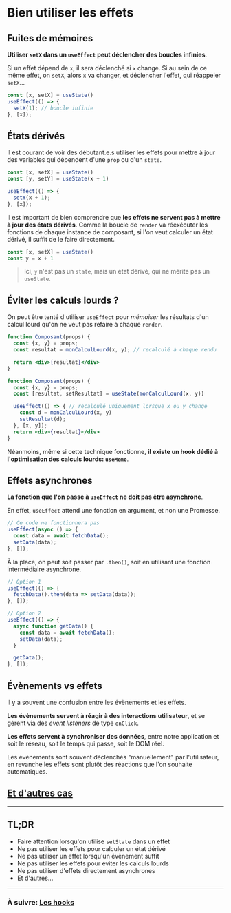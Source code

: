 # Bien utiliser les effets

## Fuites de mémoires

**Utiliser `setX` dans un `useEffect` peut déclencher des boucles infinies**.

Si un effet dépend de `x`, il sera déclenché si `x` change. Si au sein de ce même effet, on `setX`, alors `x` va changer, et déclencher l'effet, qui réappeler `setX`...

```jsx
const [x, setX] = useState()
useEffect(() => {
  setX(1); // boucle infinie
}, [x]);
```

## États dérivés

Il est courant de voir des débutant.e.s utiliser les effets pour mettre à jour des variables qui dépendent d'une `prop` ou d'un `state`.

```jsx
const [x, setX] = useState()
const [y, setY] = useState(x + 1)

useEffect(() => {
  setY(x + 1);
}, [x]);
```

Il est important de bien comprendre que **les effets ne servent pas à mettre à jour des états dérivés**. Comme la boucle de `render` va réexécuter les fonctions de chaque instance de composant, si l'on veut calculer un état dérivé, il suffit de le faire directement.

```jsx
const [x, setX] = useState()
const y = x + 1
```

> Ici, `y` n'est pas un `state`, mais un état dérivé, qui ne mérite pas un `useState`.


## Éviter les calculs lourds ?

On peut être tenté d'utiliser `useEffect` pour *mémoiser* les résultats d'un calcul lourd qu'on ne veut pas refaire à chaque `render`.

```jsx
function Composant(props) {
  const {x, y} = props;
  const resultat = monCalculLourd(x, y); // recalculé à chaque rendu

  return <div>{resultat}</div>
}
```

```jsx
function Composant(props) {
  const {x, y} = props;
  const [resultat, setResultat] = useState(monCalculLourd(x, y))

  useEffect(() => { // recalculé uniquement lorsque x ou y change
    const d = monCalculLourd(x, y)
    setResultat(d);
  }, [x, y]);
  return <div>{resultat}</div>
}
```

Néanmoins, même si cette technique fonctionne, **il existe un hook dédié à l'optimisation des calculs lourds: `useMemo`**.

## Effets asynchrones

**La fonction que l'on passe à `useEffect` ne doit pas être asynchrone**.

En effet, `useEffect` attend une fonction en argument, et non une Promesse.

```jsx
// Ce code ne fonctionnera pas
useEffect(async () => {
  const data = await fetchData();
  setData(data);
}, []);
```

À la place, on peut soit passer par `.then()`, soit en utilisant une fonction intermédiaire asynchrone.

```jsx
// Option 1
useEffect(() => {
  fetchData().then(data => setData(data));
}, []);
```

```jsx
// Option 2
useEffect(() => {
  async function getData() {
    const data = await fetchData();
    setData(data);
  }

  getData();
}, []);
```

## Évènements vs effets

Il y a souvent une confusion entre les évènements et les effets.

**Les évènements servent à réagir à des interactions utilisateur**, et se gèrent via des *event listeners* de type `onClick`.

**Les effets servent à synchroniser des données**, entre notre application et soit le réseau, soit le temps qui passe, soit le DOM réel.

Les évènements sont souvent déclenchés "manuellement" par l'utilisateur, en revanche les effets sont plutôt des réactions que l'on souhaite automatiques.

## [Et d'autres cas](https://beta.reactjs.org/learn/you-might-not-need-an-effect)

---

## TL;DR

- Faire attention lorsqu'on utilise `setState` dans un effet
- Ne pas utiliser les effets pour calculer un état dérivé
- Ne pas utiliser un effet lorsqu'un évènement suffit
- Ne pas utiliser les effets pour éviter les calculs lourds
- Ne pas utiliser d'effets directement asynchrones
- Et d'autres...

---

### À suivre: [Les hooks](../5_hooks/index.md)
